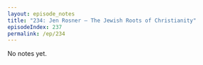 ```yaml
---
layout: episode_notes
title: "234: Jen Rosner — The Jewish Roots of Christianity"
episodeIndex: 237
permalink: /ep/234
---
```

No notes yet.
